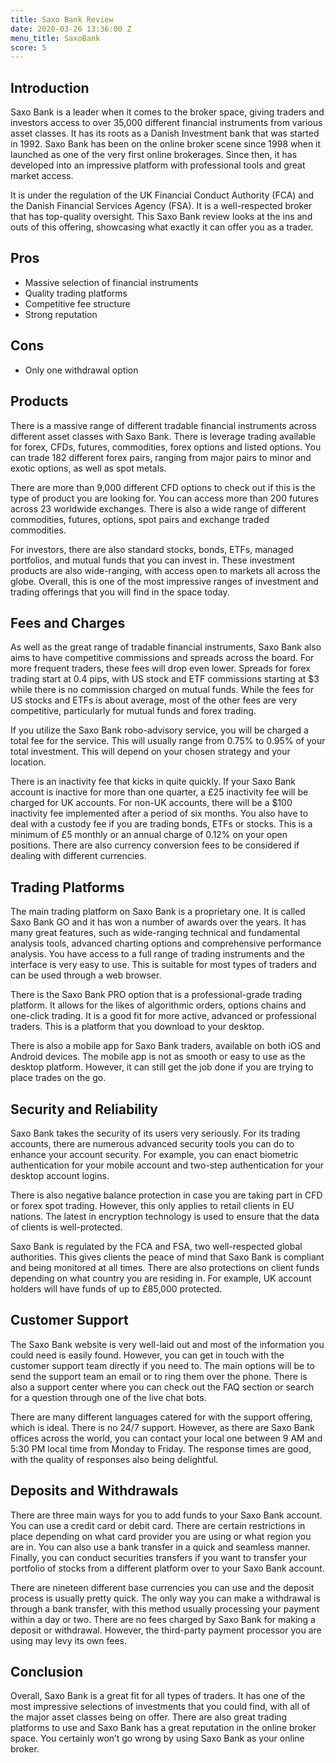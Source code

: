```yaml
---
title: Saxo Bank Review
date: 2020-03-26 13:36:00 Z
menu_title: SaxoBank
score: 5
---
```


## Introduction

Saxo Bank is a leader when it comes to the broker space, giving traders and investors access to over 35,000 different financial instruments from various asset classes. It has its roots as a Danish Investment bank that was started in 1992. Saxo Bank has been on the online broker scene since 1998 when it launched as one of the very first online brokerages. Since then, it has developed into an impressive platform with professional tools and great market access. 

It is under the regulation of the UK Financial Conduct Authority (FCA) and the Danish Financial Services Agency (FSA). It is a well-respected broker that has top-quality oversight. This Saxo Bank review looks at the ins and outs of this offering, showcasing what exactly it can offer you as a trader.


## Pros



*   Massive selection of financial instruments
*   Quality trading platforms
*   Competitive fee structure
*   Strong reputation


## Cons



*   Only one withdrawal option


## Products

There is a massive range of different tradable financial instruments across different asset classes with Saxo Bank. There is leverage trading available for forex, CFDs, futures, commodities, forex options and listed options. You can trade 182 different forex pairs, ranging from major pairs to minor and exotic options, as well as spot metals. 

There are more than 9,000 different CFD options to check out if this is the type of product you are looking for. You can access more than 200 futures across 23 worldwide exchanges. There is also a wide range of different commodities, futures, options, spot pairs and exchange traded commodities. 

For investors, there are also standard stocks, bonds, ETFs, managed portfolios, and mutual funds that you can invest in. These investment products are also wide-ranging, with access open to markets all across the globe. Overall, this is one of the most impressive ranges of investment and trading offerings that you will find in the space today. 


## Fees and Charges

As well as the great range of tradable financial instruments, Saxo Bank also aims to have competitive commissions and spreads across the board. For more frequent traders, these fees will drop even lower. Spreads for forex trading start at 0.4 pips, with US stock and ETF commissions starting at $3 while there is no commission charged on mutual funds. While the fees for US stocks and ETFs is about average, most of the other fees are very competitive, particularly for mutual funds and forex trading. 

If you utilize the Saxo Bank robo-advisory service, you will be charged a total fee for the service. This will usually range from 0.75% to 0.95% of your total investment. This will depend on your chosen strategy and your location. 

There is an inactivity fee that kicks in quite quickly. If your Saxo Bank account is inactive for more than one quarter, a £25 inactivity fee will be charged for UK accounts. For non-UK accounts, there will be a $100 inactivity fee implemented after a period of six months. You also have to deal with a custody fee if you are trading bonds, ETFs or stocks. This is a minimum of £5 monthly or an annual charge of 0.12% on your open positions. There are also currency conversion fees to be considered if dealing with different currencies. 


## Trading Platforms

The main trading platform on Saxo Bank is a proprietary one. It is called Saxo Bank GO and it has won a number of awards over the years. It has many great features, such as wide-ranging technical and fundamental analysis tools, advanced charting options and comprehensive performance analysis. You have access to a full range of trading instruments and the interface is very easy to use. This is suitable for most types of traders and can be used through a web browser. 

There is the Saxo Bank PRO option that is a professional-grade trading platform. It allows for the likes of algorithmic orders, options chains and one-click trading. It is a good fit for more active, advanced or professional traders. This is a platform that you download to your desktop.

There is also a mobile app for Saxo Bank traders, available on both iOS and Android devices. The mobile app is not as smooth or easy to use as the desktop platform. However, it can still get the job done if you are trying to place trades on the go. 


## Security and Reliability

Saxo Bank takes the security of its users very seriously. For its trading accounts, there are numerous advanced security tools you can do to enhance your account security. For example, you can enact biometric authentication for your mobile account and two-step authentication for your desktop account logins. 

There is also negative balance protection in case you are taking part in CFD or forex spot trading. However, this only applies to retail clients in EU nations. The latest in encryption technology is used to ensure that the data of clients is well-protected. 

Saxo Bank is regulated by the FCA and FSA, two well-respected global authorities. This gives clients the peace of mind that Saxo Bank is compliant and being monitored at all times. There are also protections on client funds depending on what country you are residing in. For example, UK account holders will have funds of up to £85,000 protected.


## Customer Support

The Saxo Bank website is very well-laid out and most of the information you could need is easily found. However, you can get in touch with the customer support team directly if you need to. The main options will be to send the support team an email or to ring them over the phone. There is also a support center where you can check out the FAQ section or search for a question through one of the live chat bots. 

There are many different languages catered for with the support offering, which is ideal. There is no 24/7 support. However, as there are Saxo Bank offices across the world, you can contact your local one between 9 AM and 5:30 PM local time from Monday to Friday. The response times are good, with the quality of responses also being delightful. 


## Deposits and Withdrawals

There are three main ways for you to add funds to your Saxo Bank account. You can use a credit card or debit card. There are certain restrictions in place depending on what card provider you are using or what region you are in. You can also use a bank transfer in a quick and seamless manner. Finally, you can conduct securities transfers if you want to transfer your portfolio of stocks from a different platform over to your Saxo Bank account. 

There are nineteen different base currencies you can use and the deposit process is usually pretty quick. The only way you can make a withdrawal is through a bank transfer, with this method usually processing your payment within a day or two. There are no fees charged by Saxo Bank for making a deposit or withdrawal. However, the third-party payment processor you are using may levy its own fees.


## Conclusion

Overall, Saxo Bank is a great fit for all types of traders. It has one of the most impressive selections of investments that you could find, with all of the major asset classes being on offer. There are also great trading platforms to use and Saxo Bank has a great reputation in the online broker space. You certainly won’t go wrong by using Saxo Bank as your online broker. 
